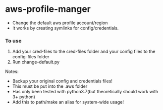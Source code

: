 # aws-profile-manger
* Change the default aws profile account/region 
* It works by creating symlinks for config/credentials.

### To use
1. Add your cred-files to the cred-files folder and your config files to the config-files folder
2. Run change-default.py

Notes: 
  * Backup your original config and credentials files!
  * This must be put into the .aws folder
  * Has only been tested with python3.7(but theoretically should work with 3+ python)
  * Add this to path/make an alias for system-wide usage!
